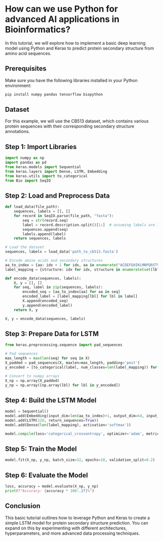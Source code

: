 # How can we use Python for advanced AI applications in Bioinformatics?

In this tutorial, we will explore how to implement a basic deep learning model using Python and Keras to predict protein secondary structure from amino acid sequences. 

## Prerequisites
Make sure you have the following libraries installed in your Python environment:
```bash
pip install numpy pandas tensorflow biopython
```

## Dataset
For this example, we will use the CB513 dataset, which contains various protein sequences with their corresponding secondary structure annotations.

## Step 1: Import Libraries
```python
import numpy as np
import pandas as pd
from keras.models import Sequential
from keras.layers import Dense, LSTM, Embedding
from keras.utils import to_categorical
from Bio import SeqIO
```

## Step 2: Load and Preprocess Data
```python
def load_data(file_path):
    sequences, labels = [], []
    for record in SeqIO.parse(file_path, "fasta"):
        seq = str(record.seq)
        label = record.description.split()[1:]  # assuming labels are in the description
        sequences.append(seq)
        labels.append(label)
    return sequences, labels

# Load the dataset
sequences, labels = load_data('path_to_cb513.fasta')

# Encode amino acids and secondary structures
aa_to_index = {aa: idx + 1 for idx, aa in enumerate("ACDEFGHIKLMNPQRSTVWY")}
label_mapping = {structure: idx for idx, structure in enumerate(set(lbl for sublist in labels for lbl in sublist))}

def encode_data(sequences, labels):
    X, y = [], []
    for seq, label in zip(sequences, labels):
        encoded_seq = [aa_to_index[aa] for aa in seq]
        encoded_label = [label_mapping[lbl] for lbl in label]
        X.append(encoded_seq)
        y.append(encoded_label)
    return X, y

X, y = encode_data(sequences, labels)
```

## Step 3: Prepare Data for LSTM
```python
from keras.preprocessing.sequence import pad_sequences

# Pad sequences
max_length = max(len(seq) for seq in X)
X_padded = pad_sequences(X, maxlen=max_length, padding='post')
y_encoded = [to_categorical(label, num_classes=len(label_mapping)) for label in y]

# Convert to numpy arrays
X_np = np.array(X_padded)
y_np = np.array([np.array(lbl) for lbl in y_encoded])
```

## Step 4: Build the LSTM Model
```python
model = Sequential()
model.add(Embedding(input_dim=len(aa_to_index)+1, output_dim=64, input_length=max_length))
model.add(LSTM(128, return_sequences=True))
model.add(Dense(len(label_mapping), activation='softmax'))

model.compile(loss='categorical_crossentropy', optimizer='adam', metrics=['accuracy'])
```

## Step 5: Train the Model
```python
model.fit(X_np, y_np, batch_size=32, epochs=10, validation_split=0.2)
```

## Step 6: Evaluate the Model
```python
loss, accuracy = model.evaluate(X_np, y_np)
print(f"Accuracy: {accuracy * 100:.2f}%")
```

## Conclusion
This basic tutorial outlines how to leverage Python and Keras to create a simple LSTM model for protein secondary structure prediction. You can expand on this by experimenting with different architectures, hyperparameters, and more advanced data processing techniques.